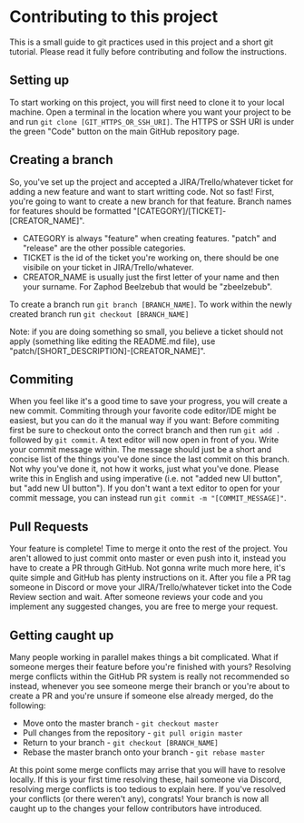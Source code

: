# Contributing to this project

This is a small guide to git practices used in this project and a short git tutorial. Please read it fully before contributing and follow the instructions.

## Setting up

To start working on this project, you will first need to clone it to your local machine.
Open a terminal in the location where you want your project to be and run `git clone [GIT_HTTPS_OR_SSH_URI]`. The HTTPS or SSH URI is under the green "Code" button on the main GitHub repository page.

## Creating a branch

So, you've set up the project and accepted a JIRA/Trello/whatever ticket for adding a new feature and want to start writting code.
Not so fast! First, you're going to want to create a new branch for that feature.
Branch names for features should be formatted "[CATEGORY]/[TICKET]-[CREATOR_NAME]".

- CATEGORY is always "feature" when creating features. "patch" and "release" are the other possible categories.
- TICKET is the id of the ticket you're working on, there should be one visibile on your ticket in JIRA/Trello/whatever.
- CREATOR_NAME is usually just the first letter of your name and then your surname.
  For Zaphod Beelzebub that would be "zbeelzebub".

To create a branch run `git branch [BRANCH_NAME]`.
To work within the newly created branch run `git checkout [BRANCH_NAME]`

Note: if you are doing something so small, you believe a ticket should not apply (something like editing the README.md file), use "patch/[SHORT_DESCRIPTION]-[CREATOR_NAME]".

## Commiting

When you feel like it's a good time to save your progress, you will create a new commit.
Commiting through your favorite code editor/IDE might be easiest, but you can do it the manual way if you want:
Before commiting first be sure to checkout onto the correct branch and then run `git add .` followed by `git commit`.
A text editor will now open in front of you. Write your commit message within. The message should just be a short and concise list of the things you've done since the last commit on this branch. Not why you've done it, not how it works, just what you've done. Please write this in English and using imperative (i.e. not "added new UI button", but "add new UI button").
If you don't want a text editor to open for your commit message, you can instead run `git commit -m "[COMMIT_MESSAGE]"`.

## Pull Requests

Your feature is complete! Time to merge it onto the rest of the project.
You aren't allowed to just commit onto master or even push into it, instead you have to create a PR through GitHub.
Not gonna write much more here, it's quite simple and GitHub has plenty instructions on it.
After you file a PR tag someone in Discord or move your JIRA/Trello/whatever ticket into the Code Review section and wait.
After someone reviews your code and you implement any suggested changes, you are free to merge your request.

## Getting caught up

Many people working in parallel makes things a bit complicated. What if someone merges their feature before you're finished with yours? Resolving merge conflicts within the GitHub PR system is really not recommended so instead, whenever you see someone merge their branch or you're about to create a PR and you're unsure if someone else already merged, do the following:

- Move onto the master branch - `git checkout master`
- Pull changes from the repository - `git pull origin master`
- Return to your branch - `git checkout [BRANCH_NAME]`
- Rebase the master branch onto your branch - `git rebase master`

At this point some merge conflicts may arrise that you will have to resolve locally. If this is your first time resolving these, hail someone via Discord, resolving merge conflicts is too tedious to explain here.
If you've resolved your conflicts (or there weren't any), congrats! Your branch is now all caught up to the changes your fellow contributors have introduced.
